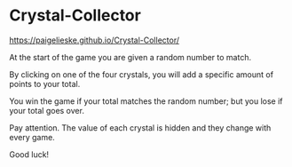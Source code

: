 # Crystal-Collector

https://paigelieske.github.io/Crystal-Collector/

At the start of the game you are given a random number to match.

By clicking on one of the four crystals, you will add a specific amount of points to your total.

You win the game if your total matches the random number; but you lose if your total goes over.

Pay attention. The value of each crystal is hidden and they change with every game.

Good luck!
